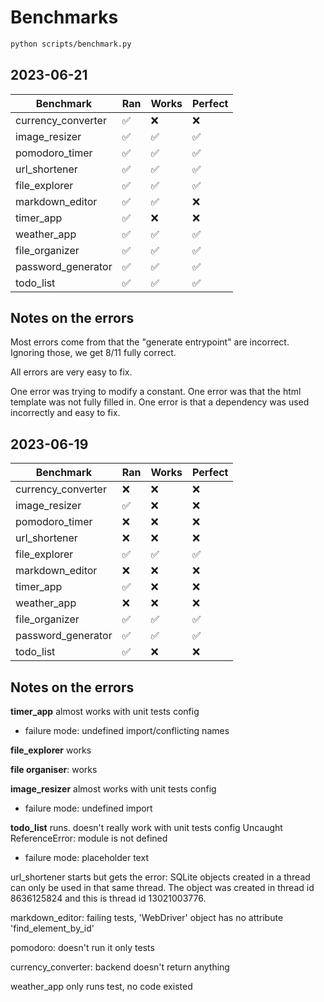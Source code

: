 # Benchmarks

```bash
python scripts/benchmark.py
```

## 2023-06-21

| Benchmark          | Ran | Works | Perfect |
|--------------------|-----|-------|---------|
| currency_converter | ✅  | ❌    | ❌      |
| image_resizer      | ✅  | ✅    | ✅      |
| pomodoro_timer     | ✅  | ✅    | ✅      |
| url_shortener      | ✅  | ✅    | ✅      |
| file_explorer      | ✅  | ✅    | ✅      |
| markdown_editor    | ✅  | ✅    | ❌      |
| timer_app          | ✅  | ❌    | ❌      |
| weather_app        | ✅  | ✅    | ✅      |
| file_organizer     | ✅  | ✅    | ✅      |
| password_generator | ✅  | ✅    | ✅      |
| todo_list          | ✅  | ✅    | ✅      |

## Notes on the errors

Most errors come from that the "generate entrypoint" are incorrect. Ignoring
those, we get 8/11 fully correct.

All errors are very easy to fix.

One error was trying to modify a constant.
One error was that the html template was not fully filled in.
One error is that a dependency was used incorrectly and easy to fix.

## 2023-06-19

| Benchmark          | Ran | Works | Perfect |
|--------------------|-----|-------|---------|
| currency_converter | ❌  | ❌    | ❌      |
| image_resizer      | ✅  | ❌    | ❌      |
| pomodoro_timer     | ❌  | ❌    | ❌      |
| url_shortener      | ❌  | ❌    | ❌      |
| file_explorer      | ✅  | ✅    | ✅      |
| markdown_editor    | ❌  | ❌    | ❌      |
| timer_app          | ✅  | ❌    | ❌      |
| weather_app        | ❌  | ❌    | ❌      |
| file_organizer     | ✅  | ✅    | ✅      |
| password_generator | ✅  | ✅    | ✅      |
| todo_list          | ✅  | ❌    | ❌      |

## Notes on the errors

**timer_app** almost works with unit tests config

- failure mode: undefined import/conflicting names

**file_explorer** works

**file organiser**: works

**image_resizer** almost works with unit tests config

- failure mode: undefined import

**todo_list** runs. doesn't really work with unit tests config
Uncaught ReferenceError: module is not defined

- failure mode: placeholder text

url_shortener starts but gets the error:
  SQLite objects created in a thread can only be used in that same thread. The object was created in thread id 8636125824 and this is thread id 13021003776.

markdown_editor:
failing tests, 'WebDriver' object has no attribute 'find_element_by_id'

pomodoro: doesn't run it only tests

currency_converter: backend doesn't return anything

weather_app only runs test, no code existed

